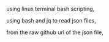 using linux terminal bash scripting,

using bash and jq to read json files,

from the raw github url of the json file,
